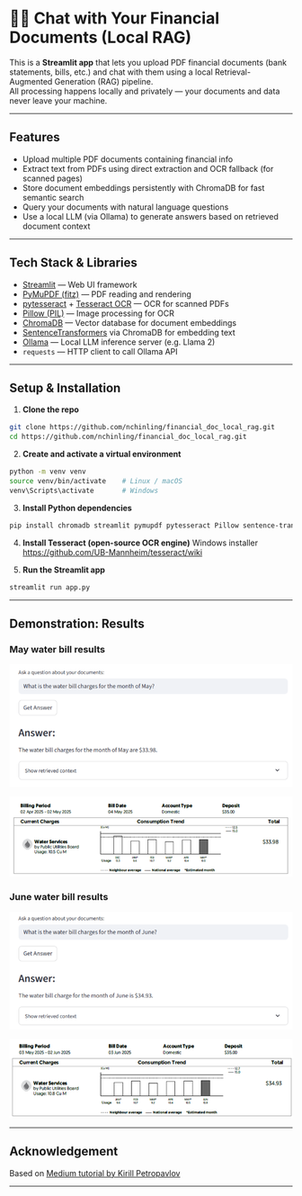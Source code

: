 # 📄💬 Chat with Your Financial Documents (Local RAG)

This is a **Streamlit app** that lets you upload PDF financial documents (bank statements, bills, etc.) and chat with them using a local Retrieval-Augmented Generation (RAG) pipeline.  
All processing happens locally and privately — your documents and data never leave your machine.

---

## Features

- Upload multiple PDF documents containing financial info  
- Extract text from PDFs using direct extraction and OCR fallback (for scanned pages)  
- Store document embeddings persistently with ChromaDB for fast semantic search  
- Query your documents with natural language questions  
- Use a local LLM (via Ollama) to generate answers based on retrieved document context  

---

## Tech Stack & Libraries

- [Streamlit](https://streamlit.io/) — Web UI framework  
- [PyMuPDF (fitz)](https://pymupdf.readthedocs.io/) — PDF reading and rendering  
- [pytesseract](https://pypi.org/project/pytesseract/) + [Tesseract OCR](https://github.com/tesseract-ocr/tesseract) — OCR for scanned PDFs  
- [Pillow (PIL)](https://python-pillow.org/) — Image processing for OCR  
- [ChromaDB](https://chroma.com/) — Vector database for document embeddings  
- [SentenceTransformers](https://www.sbert.net/) via ChromaDB for embedding text  
- [Ollama](https://ollama.com/) — Local LLM inference server (e.g. Llama 2)  
- `requests` — HTTP client to call Ollama API  

---

## Setup & Installation

1. **Clone the repo**

```bash
git clone https://github.com/nchinling/financial_doc_local_rag.git
cd https://github.com/nchinling/financial_doc_local_rag.git
```

2. **Create and activate a virtual environment**

```bash
python -m venv venv
source venv/bin/activate    # Linux / macOS
venv\Scripts\activate       # Windows
```

3. **Install Python dependencies**

```bash
pip install chromadb streamlit pymupdf pytesseract Pillow sentence-transformers
```

4. **Install Tesseract (open-source OCR engine)**
Windows installer
https://github.com/UB-Mannheim/tesseract/wiki


5. **Run the Streamlit app**
```bash
streamlit run app.py
```

---

## Demonstration: Results

### May water bill results  
![Query for May 2025 water bill](images/mayresult.png "Query for May 2025 water bill")

![May 2025 water bill](images/maybill.png "May 2025 water bill")

### June water bill results  
![Query for June 2025 water bill](images/juneresult.png "Query for June 2025 water bill")

![June 2025 water bill](images/junebill.png "June 2025 water bill")


---

## Acknowledgement
Based on <a href="https://medium.com/@kpetropavlov/building-a-local-rag-pipeline-with-python-ollama-chromadb-and-streamlit-f248554d163c" target="_blank" rel="noopener noreferrer">Medium tutorial by Kirill Petropavlov</a>

---